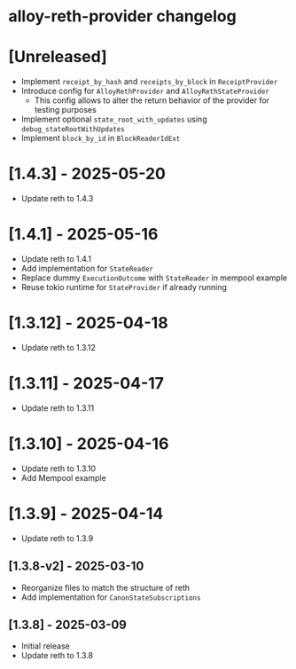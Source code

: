 <!-- Keep a Changelog guide -> https://keepachangelog.com -->

# alloy-reth-provider changelog

# [Unreleased]
- Implement `receipt_by_hash` and `receipts_by_block` in `ReceiptProvider`
- Introduce config for `AlloyRethProvider` and `AlloyRethStateProvider`
  - This config allows to alter the return behavior of the provider for testing purposes
- Implement optional `state_root_with_updates` using `debug_stateRootWithUpdates`
- Implement `block_by_id` in `BlockReaderIdExt`

# [1.4.3] - 2025-05-20
- Update reth to 1.4.3

# [1.4.1] - 2025-05-16
- Update reth to 1.4.1
- Add implementation for `StateReader`
- Replace dummy `ExecutionOutcome` with `StateReader` in mempool example
- Reuse tokio runtime for `StateProvider` if already running

# [1.3.12] - 2025-04-18
- Update reth to 1.3.12

# [1.3.11] - 2025-04-17
- Update reth to 1.3.11

# [1.3.10] - 2025-04-16
- Update reth to 1.3.10
- Add Mempool example

# [1.3.9] - 2025-04-14
- Update reth to 1.3.9

## [1.3.8-v2] - 2025-03-10
- Reorganize files to match the structure of reth
- Add implementation for `CanonStateSubscriptions`

## [1.3.8] - 2025-03-09
- Initial release
- Update reth to 1.3.8